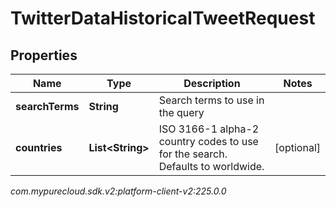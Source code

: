 # TwitterDataHistoricalTweetRequest


## Properties

| Name | Type | Description | Notes |
| ------------ | ------------- | ------------- | ------------- |
| **searchTerms** | **String** | Search terms to use in the query |  |
| **countries** | **List&lt;String&gt;** | ISO 3166-1 alpha-2 country codes to use for the search. Defaults to worldwide. |  [optional] |




_com.mypurecloud.sdk.v2:platform-client-v2:225.0.0_
